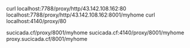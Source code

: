curl localhost:7788/proxy/http/43.142.108.162:80
localhost:7788/proxy/http/43.142.108.162:8001/myhome
curl localhost:4140/proxy/80

sucicada.cf/proxy/8001/myhome
sucicada.cf:4140/proxy/8001/myhome
proxy.sucicada.cf/8001/myhome
